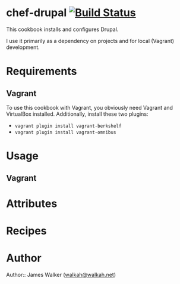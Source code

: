 # chef-drupal [![Build Status](https://travis-ci.org/walkah/chef-drupal.png?branch=master)](https://travis-ci.org/walkah/chef-drupal)

This cookbook installs and configures Drupal.

I use it primarily as a dependency on projects and for local (Vagrant) development.

# Requirements

## Vagrant

To use this cookbook with Vagrant, you obviously need Vagrant and VirtualBox installed. Additionally, install these two plugins:

* `vagrant plugin install vagrant-berkshelf`
* `vagrant plugin install vagrant-omnibus`

# Usage

## Vagrant

# Attributes

# Recipes

# Author

Author:: James Walker (<walkah@walkah.net>)
